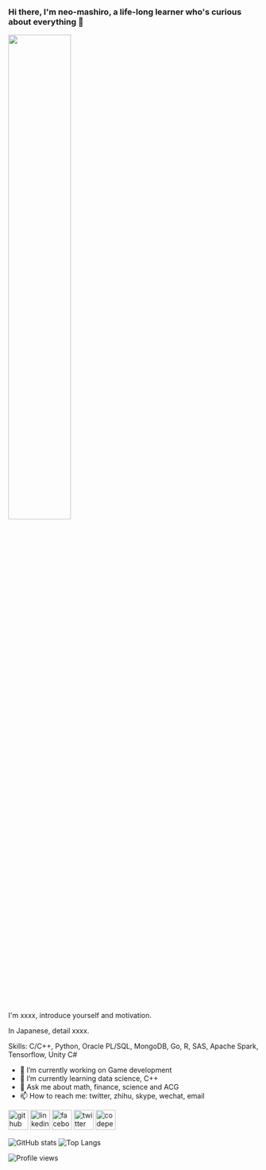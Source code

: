 <!--
**neo-mashiro/neo-mashiro** is a ✨ _special_ ✨ repository because its `README.md` (this file) appears on your GitHub profile.
-->

### Hi there, I'm neo-mashiro, a life-long learner who's curious about everything 👋

<img src="http://img5.cache.netease.com/photo/0031/2013-05-10/8UHH7N5K43UD0031.jpg" width=50% height=50%>

I'm xxxx, introduce yourself and motivation.

In Japanese, detail xxxx.

Skills: C/C++, Python, Oracle PL/SQL, MongoDB, Go, R, SAS, Apache Spark, Tensorflow, Unity C#

- 🔭 I’m currently working on Game development
- 🌱 I’m currently learning data science, C++
- 💬 Ask me about math, finance, science and ACG
- 📫 How to reach me: twitter, zhihu, skype, wechat, email


[<img src='https://cdn.jsdelivr.net/npm/simple-icons@3.0.1/icons/github.svg' alt='github' height='40'>](https://github.com/neo-mashiro)
[<img src='https://cdn.jsdelivr.net/npm/simple-icons@3.0.1/icons/linkedin.svg' alt='linkedin' height='40'>](https://www.linkedin.com/in/wentao-lu-90125157/)
[<img src='https://cdn.jsdelivr.net/npm/simple-icons@3.0.1/icons/facebook.svg' alt='facebook' height='40'>](https://www.facebook.com/wentao.lu.14)
[<img src='https://cdn.jsdelivr.net/npm/simple-icons@3.0.1/icons/twitter.svg' alt='twitter' height='40'>](https://twitter.com/neo_mashiro)
[<img src='https://cdn.jsdelivr.net/npm/simple-icons@3.0.1/icons/codepen.svg' alt='codepen' height='40'>](https://codepen.io/neo-mashiro)


![GitHub stats](https://github-readme-stats.vercel.app/api?username=neo-mashiro&show_icons=true&count_private=true&theme=buefy&hide=contribs)
![Top Langs](https://github-readme-stats.vercel.app/api/top-langs/?username=neo-mashiro&layout=compact&hide=Jupyter)

![Profile views](https://gpvc.arturio.dev/neo-mashiro)
